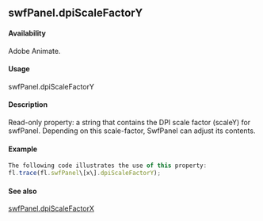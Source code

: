 ## swfPanel.dpiScaleFactorY

#### Availability

Adobe Animate.

#### Usage

swfPanel.dpiScaleFactorY

#### Description

Read-only property: a string that contains the DPI scale factor (scaleY) for swfPanel. Depending on this scale-factor, SwfPanel can adjust its contents.

#### Example

```javascript
The following code illustrates the use of this property:
fl.trace(fl.swfPanel\[x\].dpiScaleFactorY);

```
#### See also

[swfPanel.dpiScaleFactorX](#!AdobeDocs/developers-animatesdk-docs/test/swfPanel_object/swfPane1.md)
